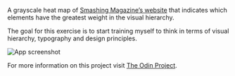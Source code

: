 A grayscale heat map of [Smashing Magazine’s website](https://www.smashingmagazine.com/) that indicates which elements have the greatest weight in the visual hierarchy.

The goal for this exercise is to start training myself to think in terms of visual hierarchy, typography and design principles.

![App screenshot](https://res.cloudinary.com/dwj9dfm5m/image/upload/v1594271714/top/html-css/design-teardown.png 'App screenshot')

For more information on this project visit [The Odin Project](https://www.theodinproject.com/courses/html-and-css/lessons/design-teardown).
